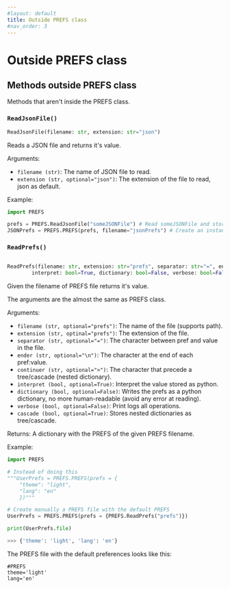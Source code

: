 ```yaml
---
#layout: default
title: Outside PREFS class
#nav_order: 3
---
```



# Outside PREFS class

## Methods outside PREFS class

Methods that aren't inside the PREFS class.

### `ReadJsonFile()`

```python
ReadJsonFile(filename: str, extension: str="json")
```

Reads a JSON file and returns it's value.

Arguments:

-   `filename (str)`: The name of JSON file to read.
-   `extension (str, optional="json")`: The extension of the file to read, json as default.

Example:

```python
import PREFS

prefs = PREFS.ReadJsonFile("someJSONFile") # Read someJSONFile and store it's value in prefs
JSONPrefs = PREFS.PREFS(prefs, filename="jsonPrefs") # Create an instance of the PREFS class using a json file as input for the prefs argument

```

### `ReadPrefs()`

```python

ReadPrefs(filename: str, extension: str="prefs", separator: str="=", ender: str="\n", continuer: str=">", 
		interpret: bool=True, dictionary: bool=False, verbose: bool=False, cascade: bool=True)
```

Given the filename of PREFS file returns it's value.

The arguments are the almost the same as PREFS class.

Arguments:

- `filename (str, optional="prefs")`: The name of the file (supports path).
- `extension (str, optinal="prefs")`: The extension of the file.
- `separator (str, optional="=")`: The character between pref and value in the file.
- `ender (str, optional="\n")`: The character at the end of each pref:value.
- `continuer (str, optional=">")`: The character that precede a tree/cascade (nested dictionary).
- `interpret (bool, optional=True)`: Interpret the value stored as python.
- `dictionary (bool, optional=False)`: Writes the prefs as a python dictionary, no more human-readable (avoid any error at reading).
- `verbose (bool, optional=False)`: Print logs all operations.
- `cascade (bool, optional=True)`: Stores nested dictionaries as tree/cascade.

Returns:
	A dictionary with the PREFS of the given PREFS filename.

Example:

```python
import PREFS

# Instead of doing this
"""UserPrefs = PREFS.PREFS(prefs = {
    "theme": "light",
    "lang": "en"
    })"""

# Create manually a PREFS file with the default PREFS
UserPrefs = PREFS.PREFS(prefs = {PREFS.ReadPrefs("prefs")})

print(UserPrefs.file)

>>> {'theme': 'light', 'lang': 'en'}
```

The PREFS file with the default preferences looks like this:
```
#PREFS
theme='light'
lang='en'
```
